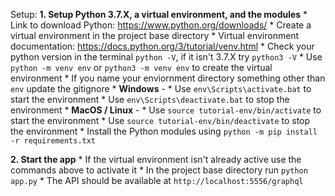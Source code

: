 Setup:
**1. Setup Python 3.7.X, a virtual environment, and the modules**
    * Link to download Python: https://www.python.org/downloads/
    * Create a virtual environment in the project base directory
        * Virtual environment documentation: https://docs.python.org/3/tutorial/venv.html
        * Check your python version in the terminal `python -V`, if it isn't 3.7.X try `python3 -V`
        * Use `python -m venv env` or `python3 -m venv env` to create the virtual environment
            * If you name your enviornment directory something other than `env` update the gitignore
        * **Windows** -
            * Use `env\Scripts\activate.bat` to start the environment
            * Use `env\Scripts\deactivate.bat` to stop the environment
        * **MacOS / Linux** -
            * Use `source tutorial-env/bin/activate` to start the environment
            * Use  `source tutorial-env/bin/deactivate` to stop the environment
        * Install the Python modules using `python -m pip install -r requirements.txt`

**2. Start the app**
    * If the virtual environment isn't already active use the commands above to activate it
    * In the project base directory run `python app.py`
    * The API should be available at `http://localhost:5556/graphql`
